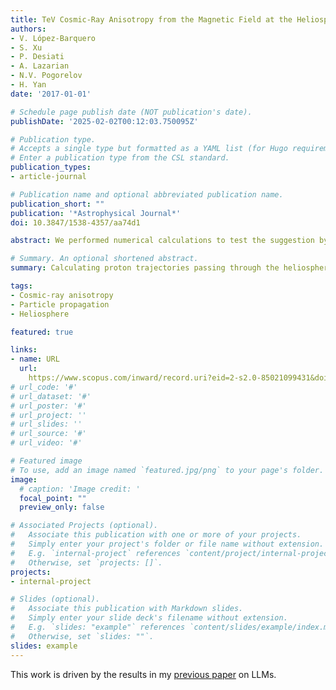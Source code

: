 ```yaml
---
title: TeV Cosmic-Ray Anisotropy from the Magnetic Field at the Heliospheric Boundary
authors:
- V. López-Barquero
- S. Xu
- P. Desiati
- A. Lazarian
- N.V. Pogorelov
- H. Yan
date: '2017-01-01'

# Schedule page publish date (NOT publication's date).
publishDate: '2025-02-02T00:12:03.750095Z'

# Publication type.
# Accepts a single type but formatted as a YAML list (for Hugo requirements).
# Enter a publication type from the CSL standard.
publication_types:
- article-journal

# Publication name and optional abbreviated publication name.
publication_short: ""
publication: '*Astrophysical Journal*'
doi: 10.3847/1538-4357/aa74d1

abstract: We performed numerical calculations to test the suggestion by Desiati and Lazarian that the anisotropies of TeV cosmic rays may arise from their interactions with the heliosphere. For this purpose, we used a magnetic field model of the heliosphere and performed direct numerical calculations of particle trajectories. Unlike earlier papers testing the idea, we did not employ time-reversible techniques that are based on Liouville’s theorem. We showed numerically that for scattering by the heliosphere, the conditions of Liouville’s theorem are not satisfied, and the adiabatic approximation and time-reversibility of the particle trajectories are not valid. Our results indicate sensitivity to the magnetic structure of the heliospheric magnetic field, and we expect that this will be useful for probing this structure in future research.

# Summary. An optional shortened abstract.
summary: Calculating proton trajectories passing through the heliosphere.

tags:
- Cosmic-ray anisotropy
- Particle propagation
- Heliosphere

featured: true

links:
- name: URL
  url: 
    https://www.scopus.com/inward/record.uri?eid=2-s2.0-85021099431&doi=10.3847%2f1538-4357%2faa74d1&partnerID=40&md5=2e3df23507f006dfbecee5576e997417
# url_code: '#'
# url_dataset: '#'
# url_poster: '#'
# url_project: ''
# url_slides: ''
# url_source: '#'
# url_video: '#'

# Featured image
# To use, add an image named `featured.jpg/png` to your page's folder. 
image:
  # caption: 'Image credit: '
  focal_point: ""
  preview_only: false

# Associated Projects (optional).
#   Associate this publication with one or more of your projects.
#   Simply enter your project's folder or file name without extension.
#   E.g. `internal-project` references `content/project/internal-project/index.md`.
#   Otherwise, set `projects: []`.
projects:
- internal-project

# Slides (optional).
#   Associate this publication with Markdown slides.
#   Simply enter your slide deck's filename without extension.
#   E.g. `slides: "example"` references `content/slides/example/index.md`.
#   Otherwise, set `slides: ""`.
slides: example
---
```


This work is driven by the results in my [previous paper](/publication/conference-paper/) on LLMs.
